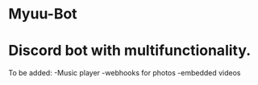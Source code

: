 # Myuu-Bot
# Discord bot with multifunctionality.
To be added:
-Music player
-webhooks for photos 
-embedded videos
